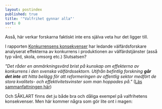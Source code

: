 ```yaml
---
layout: postindex
published: true
title: '"Valfrihet gynnar alla"'
sort: 0
---
```


Asså, här verkar forskarna faktiskt inte ens själva veta hur det ligger till.

I rapporten [Konkurrensens konsekvenser](http://www.sns.se/sites/default/files/konkurrensens_konsekvenser_pod_2.pdf) har ledande välfärdsforskare analyserat effekterna av konkurrens i produktionen av välfärdstjänster (asså typ vård, skola, omsorg etc.) Slutsatsen?

_"Det råder en anmärkningsvärd brist på kunskap om effekterna av konkurrens i den svenska välfärdssektorn. Utifrån befintlig forskning **går det inte** att hitta belägg för att reformeringen av offentlig sektor medfört de stora kvalitets- och effektivitetsvinster som man hoppades på."_ 
([Läs sammanfattningen här](http://www.sns.se/forlag/konkurrensens-konsekvenser-vad-hander-med-svensk-valfard))

Och SÅKLART finns det ju både bra och dåliga exempel på valfrihetens konsekvenser. Men här kommer några som gör lite ont i magen:
